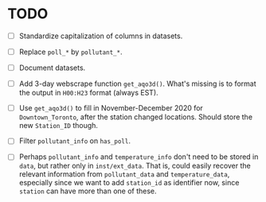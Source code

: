 # TODO

- [ ] Standardize capitalization of columns in datasets.

- [ ] Replace `poll_*` by `pollutant_*`.

- [ ] Document datasets.

- [ ] Add 3-day webscrape function `get_aqo3d()`.  What's missing is to format the output in `H00:H23` format (always EST).

- [ ] Use `get_aqo3d()` to fill in November-December 2020 for `Downtown_Toronto`, after the station changed locations.  Should store the new `Station_ID` though.  

- [ ] Filter `pollutant_info` on `has_poll`.

- [ ] Perhaps `pollutant_info` and `temperature_info` don't need to be stored in `data`, but rather only in `inst/ext_data`.  That is, could easily recover the relevant information from `pollutant_data` and `temperature_data`, especially since we want to add `station_id` as identifier now, since `station` can have more than one of these.

